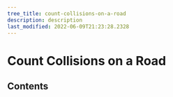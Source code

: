 ```yaml
---
tree_title: count-collisions-on-a-road
description: description
last_modified: 2022-06-09T21:23:28.2328
---
```


# Count Collisions on a Road

## Contents
